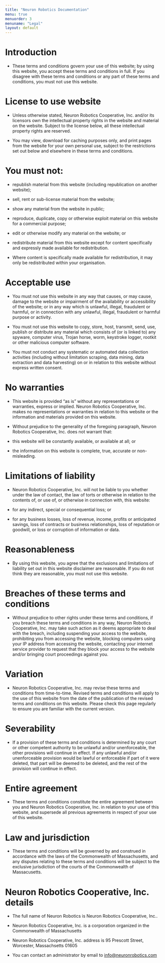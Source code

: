 ```yaml
---
title: "Neuron Robotics Documentation"
menu: true
menuorder: 3
menuname: "Legal"
layout: default
---
```



# Introduction


 * These terms and conditions govern your use of this website; by using this website, you accept these terms and conditions in full.   If you disagree with these terms and conditions or any part of these terms and conditions, you must not use this website. 

# License to use website

 * Unless otherwise stated, Neuron Robotics Cooperative, Inc. and/or its licensors own the intellectual property rights in the website and material on the website.  Subject to the license below, all these intellectual property rights are reserved.

 * You may view, download for caching purposes only, and print pages from the website for your own personal use, subject to the restrictions set out below and elsewhere in these terms and conditions.  

# You must not:

 * republish material from this website (including republication on another website);
 * sell, rent or sub-license material from the website;
 * show any material from the website in public;
 * reproduce, duplicate, copy or otherwise exploit material on this website for a commercial purpose;
 * edit or otherwise modify any material on the website; or
 * redistribute material from this website except for content specifically and expressly made available for redistribution.

 * Where content is specifically made available for redistribution, it may only be redistributed within your organisation.

# Acceptable use

 * You must not use this website in any way that causes, or may cause, damage to the website or impairment of the availability or accessibility of the website; or in any way which is unlawful, illegal, fraudulent or harmful, or in connection with any unlawful, illegal, fraudulent or harmful purpose or activity.

 * You must not use this website to copy, store, host, transmit, send, use, publish or distribute any material which consists of (or is linked to) any spyware, computer virus, Trojan horse, worm, keystroke logger, rootkit or other malicious computer software.

 * You must not conduct any systematic or automated data collection activities (including without limitation scraping, data mining, data extraction and data harvesting) on or in relation to this website without express written consent.

# No warranties

 * This website is provided “as is” without any representations or warranties, express or implied. Neuron Robotics Cooperative, Inc.  makes no representations or warranties in relation to this website or the information and materials provided on this website.  

 * Without prejudice to the generality of the foregoing paragraph, Neuron Robotics Cooperative, Inc. does not warrant that:

 * this website will be constantly available, or available at all; or
 * the information on this website is complete, true, accurate or non-misleading.

# Limitations of liability

 * Neuron Robotics Cooperative, Inc. will not be liable to you whether under the law of contact, the law of torts or otherwise in relation to the contents of, or use of, or otherwise in connection with, this website:

 * for any indirect, special or consequential loss; or
 * for any business losses, loss of revenue, income, profits or anticipated savings, loss of contracts or business relationships, loss of reputation or goodwill, or loss or corruption of information or data.

# Reasonableness

 * By using this website, you agree that the exclusions and limitations of liability set out in this website disclaimer are reasonable.  If you do not think they are reasonable, you must not use this website.

# Breaches of these terms and conditions

 * Without prejudice to other rights under these terms and conditions, if you breach these terms and conditions in any way,  Neuron Robotics Cooperative, Inc. may take such action as it deems appropriate to deal with the breach, including suspending your access to the website, prohibiting you from accessing the website, blocking computers using your IP  address from accessing the website, contacting your internet service provider to request that they block your access to the website and/or bringing court proceedings against you.

# Variation

 * Neuron Robotics Cooperative, Inc. may revise these terms and conditions from time-to-time.  Revised terms and conditions will apply to the use of this website from the date of the publication of the revised terms and conditions on this website.  Please check this page regularly to ensure you are familiar with the current version.

# Severability

 * If a provision of these terms and conditions is determined by any court or other competent authority to be unlawful and/or unenforceable, the other provisions will continue in effect.  If any unlawful and/or unenforceable provision would be lawful or enforceable if part of it were deleted, that part will be deemed to be deleted, and the rest of the provision will continue in effect. 

# Entire agreement

 * These terms and conditions constitute the entire agreement between you and Neuron Robotics Cooperative, Inc.  in relation to your use of this website, and supersede all previous agreements in respect of your use of this website.

# Law and jurisdiction

 * These terms and conditions will be governed by and construed in accordance with the laws of the Commonwealth of Massachusetts, and any disputes relating to these terms and conditions will be subject to the exclusive jurisdiction of the courts of the Commonwealth of Massacusetts.

# Neuron Robotics Cooperative, Inc. details

 * The full name of  Neuron Robotics is  Neuron Robotics Cooperative, Inc..  

 * Neuron Robotics Cooperative, Inc. is a corporation organized in the Commonwealth of Massachusetts

 * Neuron Robotics Cooperative, Inc. address is 95 Prescott Street, Worcester, Massachsetts 01605  

 * You can contact an administrator by email to info@neuronrobotics.com
